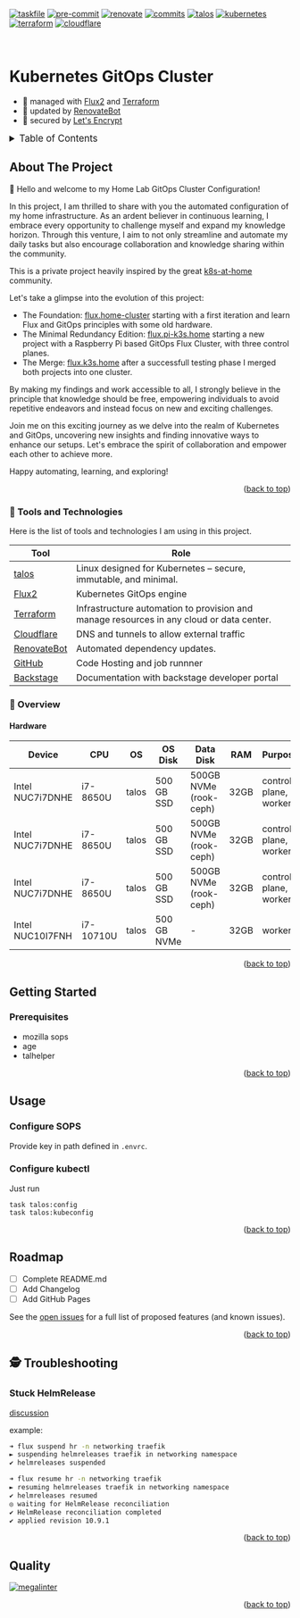 <!-- markdownlint-disable MD041 -->
<!-- markdownlint-disable MD033 -->
<!-- markdownlint-disable MD051 -->

<!-- PROJECT SHIELDS -->
<!--
*** I'm using markdown "reference style" links for readability.
*** Reference links are enclosed in brackets [ ] instead of parentheses ( ).
*** See the bottom of this document for the declaration of the reference variables
*** for contributors-url, forks-url, etc. This is an optional, concise syntax you may use.
*** https://www.markdownguide.org/basic-syntax/#reference-style-links
-->

[![taskfile][taskfile-shield]][taskfile-url]
[![pre-commit][pre-commit-shield]][pre-commit-url]
[![renovate][renovate-shield]][renovate-dashboard-url]
[![commits][commits-shield]][commits-url]
[![talos][talos-shield]][talos-url]
[![kubernetes][kubernetes-shield]][kubernetes-url]
[![terraform][terraform-shield]][terraform-url]
[![cloudflare][cloudflare-shield]][cloudflare-url]

<!-- PROJECT LOGO -->
<!--<br />
<div align="center">
  <img src="https://cncf-branding.netlify.app/img/projects/flux/horizontal/color/flux-horizontal-color.svg" alt="Logo" width="200" heigh="103">
</div>-->
<br />

# Kubernetes GitOps Cluster

- 💼 managed with [Flux2][flux-url] and [Terraform][terraform-url]
- 🤖 updated by [RenovateBot][renovate-url]
- 🔐 secured by [Let's Encrypt][letsencrypt-url]

<details>
  <summary style="font-size:1.2em;">Table of Contents</summary>
<!-- START doctoc generated TOC please keep comment here to allow auto update -->
<!-- DON'T EDIT THIS SECTION, INSTEAD RE-RUN doctoc TO UPDATE -->

- [About The Project](#about-the-project)
  - [🧰 Tools and Technologies](#%F0%9F%A7%B0-tools-and-technologies)
  - [📖 Overview](#-overview)
- [Getting Started](#getting-started)
  - [Prerequisites](#prerequisites)
- [Usage](#usage)
  - [Configure SOPS](#configure-sops)
  - [Configure kubectl](#configure-kubectl)
- [Roadmap](#roadmap)
- [🕵️ Troubleshooting](#%EF%B8%8F-troubleshooting)
  - [Stuck HelmRelease](#stuck-helmrelease)
- [Quality](#quality)

<!-- END doctoc generated TOC please keep comment here to allow auto update -->
</details>

<!-- ABOUT THE PROJECT -->

## About The Project

👋 Hello and welcome to my Home Lab GitOps Cluster Configuration!

In this project, I am thrilled to share with you the automated configuration of my home infrastructure. As an ardent believer in continuous learning, I embrace every opportunity to challenge myself and expand my knowledge horizon.
Through this venture, I aim to not only streamline and automate my daily tasks but also encourage collaboration and knowledge sharing within the community.

This is a private project heavily inspired by the great [k8s-at-home][k8s-at-home-url] community.

Let's take a glimpse into the evolution of this project:

- The Foundation: [flux.home-cluster][flux-home-cluster-url] starting with a first iteration and learn Flux and GitOps principles with some old hardware.
- The Minimal Redundancy Edition: [flux.pi-k3s.home][flux-pi-k3s-home-url] starting a new project with a Raspberry Pi based GitOps Flux Cluster, with three control planes.
- The Merge: [flux.k3s.home][flux-k3s-home-url] after a successfull testing phase I merged both projects into one cluster.

By making my findings and work accessible to all, I strongly believe in the principle that knowledge should be free, empowering individuals to avoid repetitive endeavors and instead focus on new and exciting challenges.

Join me on this exciting journey as we delve into the realm of Kubernetes and GitOps, uncovering new insights and finding innovative ways to enhance our setups. Let's embrace the spirit of collaboration and empower each other to achieve more.

Happy automating, learning, and exploring!

<p align="right">(<a href="#top">back to top</a>)</p>

### 🧰 Tools and Technologies

Here is the list of tools and technologies I am using in this project.

| Tool                              | Role                                                                                     |
| --------------------------------- | ---------------------------------------------------------------------------------------- |
| [talos][talos-url]                | Linux designed for Kubernetes – secure, immutable, and minimal.                          |
| [Flux2][flux-url]                 | Kubernetes GitOps engine                                                                 |
| [Terraform][terraform-url]        | Infrastructure automation to provision and manage resources in any cloud or data center. |
| [Cloudflare][cloudflare-homepage] | DNS and tunnels to allow external traffic                                                |
| [RenovateBot][renovate-url]       | Automated dependency updates.                                                            |
| [GitHub][github-url]              | Code Hosting and job runnner                                                             |
| [Backstage][backstage-url]        | Documentation with backstage developer portal                                            |

### 📖 Overview

#### Hardware

| Device           | CPU       | OS    | OS Disk     | Data Disk              | RAM  | Purpose               |
| ---------------- | --------- | ----- | ----------- | ---------------------- | ---- | --------------------- |
| Intel NUC7i7DNHE | i7-8650U  | talos | 500 GB SSD  | 500GB NVMe (rook-ceph) | 32GB | control-plane, worker |
| Intel NUC7i7DNHE | i7-8650U  | talos | 500 GB SSD  | 500GB NVMe (rook-ceph) | 32GB | control-plane, worker |
| Intel NUC7i7DNHE | i7-8650U  | talos | 500 GB SSD  | 500GB NVMe (rook-ceph) | 32GB | control-plane, worker |
| Intel NUC10I7FNH | i7-10710U | talos | 500 GB NVMe | -                      | 32GB | worker                |

<p align="right">(<a href="#top">back to top</a>)</p>

<!-- GETTING STARTED -->

## Getting Started

### Prerequisites

- mozilla sops
- age
- talhelper

<p align="right">(<a href="#top">back to top</a>)</p>

<!-- USAGE EXAMPLES -->

## Usage

### Configure SOPS

Provide key in path defined in `.envrc`.

### Configure kubectl

Just run

```shell
task talos:config
task talos:kubeconfig
```

<p align="right">(<a href="#top">back to top</a>)</p>

<!-- ROADMAP -->

## Roadmap

- [ ] Complete README.md
- [ ] Add Changelog
- [ ] Add GitHub Pages

See the [open issues][github-issues] for a full list of proposed features (and known issues).

<p align="right">(<a href="#top">back to top</a>)</p>

<!-- TROUBLESHOOTING -->

## 🕵️ Troubleshooting

### Stuck HelmRelease

[discussion](https://github.com/fluxcd/flux2/issues/1878)

example:

```bash
➜ flux suspend hr -n networking traefik
► suspending helmreleases traefik in networking namespace
✔ helmreleases suspended
```

```bash
➜ flux resume hr -n networking traefik
► resuming helmreleases traefik in networking namespace
✔ helmreleases resumed
◎ waiting for HelmRelease reconciliation
✔ HelmRelease reconciliation completed
✔ applied revision 10.9.1
```

<p align="right">(<a href="#top">back to top</a>)</p>

## Quality

[![megalinter][megalinter-badge]][megalinter-url]

<p align="right">(<a href="#top">back to top</a>)</p>

<!-- MARKDOWN LINKS & IMAGES -->
<!-- https://www.markdownguide.org/basic-syntax/#reference-style-links -->

<!-- Links -->

[backstage-url]: https://backstage.spotify.com/
[cloudflare-homepage]: https://www.cloudflare.com/
[flux-home-cluster-url]: https://github.com/tyriis/flux.home-cluster
[flux-k3s-home-url]: https://github.com/tyriis/flux.k3s.home
[flux-pi-k3s-home-url]: https://github.com/tyriis/flux.pi-k3s.home
[flux-url]: https://fluxcd.io/
[github-url]: https://github.com
[github-issues]: https://github.com/tyriis/home-ops/issues
[k8s-at-home-url]: https://k8s-at-home.com/
[letsencrypt-url]: https://letsencrypt.org/
[renovate-dashboard-url]: https://app.renovatebot.com/dashboard#github/tyriis/home-ops
[megalinter-badge]: https://github.com/tyriis/home-ops/workflows/MegaLinter/badge.svg?branch=main
[megalinter-url]: https://github.com/tyriis/home-ops/actions/workflows/mega-linter.yaml?query=branch%3Amain

<!-- Badges -->

[taskfile-shield]: https://img.shields.io/badge/Taskfile-Enabled-brightgreen?style=for-the-badge&logo=task
[taskfile-url]: https://taskfile.dev/
[pre-commit-shield]: https://img.shields.io/badge/pre--commit-enabled-brightgreen?style=for-the-badge&logo=pre-commit
[pre-commit-url]: https://github.com/pre-commit/pre-commit
[renovate-shield]: https://img.shields.io/badge/renovate-enabled-brightgreen?style=for-the-badge&logo=renovatebot
[renovate-url]: https://www.whitesourcesoftware.com/free-developer-tools/renovate/
[commits-shield]: https://img.shields.io/github/last-commit/tyriis/home-ops?style=for-the-badge&logo=github
[commits-url]: https://github.com/tyriis/home-ops/commits/main
[talos-shield]: https://img.shields.io/badge/Talos-1.6.7-ff7300?style=for-the-badge&logo=talos
[talos-url]: https://www.talos.dev/
[kubernetes-shield]: https://img.shields.io/badge/kubernetes-1.29.3-326CE5?style=for-the-badge&logo=kubernetes
[kubernetes-url]: https://kubernetes.io/releases/
[terraform-shield]: https://img.shields.io/badge/terraform-1.x-844fba?style=for-the-badge&logo=terraform
[terraform-url]: https://github.com/hashicorp/terraform/releases
[cloudflare-shield]: https://img.shields.io/badge/cloudflare-dns-F38020?style=for-the-badge&logo=cloudflare
[cloudflare-url]: https://dash.cloudflare.com/

